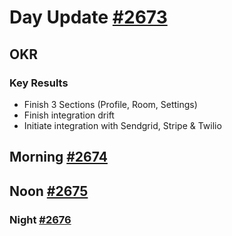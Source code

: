 # Day Update [#2673](https://github.com/sentrei/sentrei/issues/2673)

## OKR

### Key Results

- Finish 3 Sections (Profile, Room, Settings)
- Finish integration drift
- Initiate integration with Sendgrid, Stripe & Twilio

## Morning [#2674](https://github.com/sentrei/sentrei/issues/2674)

## Noon [#2675](https://github.com/sentrei/sentrei/issues/2675)

### Night [#2676](https://github.com/sentrei/sentrei/issues/2676)
